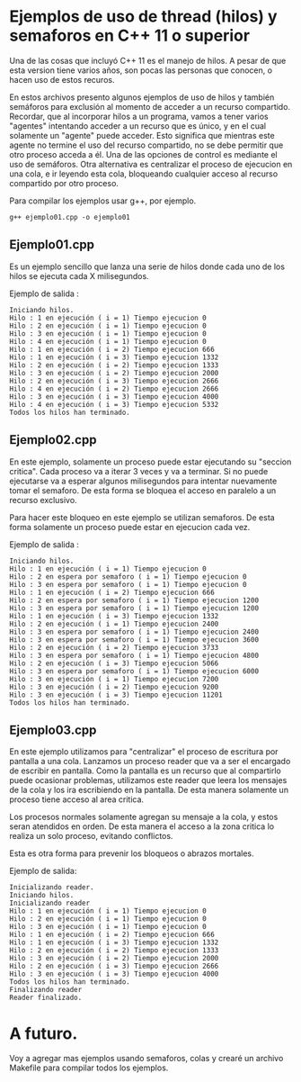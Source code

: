 # Ejemplos de uso de thread (hilos) y semaforos en C++ 11 o superior

Una de las cosas que incluyó C++ 11 es el manejo de hilos. A pesar de que esta version tiene varios años, son pocas las personas que conocen, o hacen uso de estos recuros.

En estos archivos presento algunos ejemplos de uso de hilos y también semáforos para exclusión al momento de acceder a un recurso compartido. Recordar, que al incorporar hilos a un programa, vamos a tener varios "agentes" intentando acceder a un recurso que es único, y en el cual solamente un "agente" puede acceder. Esto significa que mientras este agente no termine el uso del recurso compartido, no se debe permitir que otro proceso acceda a él. Una de las opciones de control es mediante el uso de semáforos. Otra alternativa es centralizar el proceso de ejecucion en una cola, e ir leyendo esta cola, bloqueando cualquier acceso al recurso compartido por otro proceso.

Para compilar los ejemplos usar g++, por ejemplo. 

```
g++ ejemplo01.cpp -o ejemplo01 
```


## Ejemplo01.cpp

Es un ejemplo sencillo que lanza una serie de hilos donde cada uno de los hilos se ejecuta cada X milisegundos.

Ejemplo de salida : 

```
Iniciando hilos. 
Hilo : 1 en ejecución ( i = 1) Tiempo ejecucion 0
Hilo : 2 en ejecución ( i = 1) Tiempo ejecucion 0
Hilo : 3 en ejecución ( i = 1) Tiempo ejecucion 0
Hilo : 4 en ejecución ( i = 1) Tiempo ejecucion 0
Hilo : 1 en ejecución ( i = 2) Tiempo ejecucion 666
Hilo : 1 en ejecución ( i = 3) Tiempo ejecucion 1332
Hilo : 2 en ejecución ( i = 2) Tiempo ejecucion 1333
Hilo : 3 en ejecución ( i = 2) Tiempo ejecucion 2000
Hilo : 2 en ejecución ( i = 3) Tiempo ejecucion 2666
Hilo : 4 en ejecución ( i = 2) Tiempo ejecucion 2666
Hilo : 3 en ejecución ( i = 3) Tiempo ejecucion 4000
Hilo : 4 en ejecución ( i = 3) Tiempo ejecucion 5332
Todos los hilos han terminado.
```

## Ejemplo02.cpp

En este ejemplo, solamente un proceso puede estar ejecutando su "seccion critica". Cada proceso va a iterar 3 veces y va a terminar. Si no puede ejecutarse va a esperar algunos milisegundos para intentar nuevamente tomar el semaforo. De esta forma se bloquea el acceso en paralelo a un recurso exclusivo. 

Para hacer este bloqueo en este ejemplo se utilizan semaforos. De esta forma solamente un proceso puede estar en ejecucion cada vez.

Ejemplo de salida : 

```
Iniciando hilos. 
Hilo : 1 en ejecución ( i = 1) Tiempo ejecucion 0
Hilo : 2 en espera por semaforo ( i = 1) Tiempo ejecucion 0
Hilo : 3 en espera por semaforo ( i = 1) Tiempo ejecucion 0
Hilo : 1 en ejecución ( i = 2) Tiempo ejecucion 666
Hilo : 2 en espera por semaforo ( i = 1) Tiempo ejecucion 1200
Hilo : 3 en espera por semaforo ( i = 1) Tiempo ejecucion 1200
Hilo : 1 en ejecución ( i = 3) Tiempo ejecucion 1332
Hilo : 2 en ejecución ( i = 1) Tiempo ejecucion 2400
Hilo : 3 en espera por semaforo ( i = 1) Tiempo ejecucion 2400
Hilo : 3 en espera por semaforo ( i = 1) Tiempo ejecucion 3600
Hilo : 2 en ejecución ( i = 2) Tiempo ejecucion 3733
Hilo : 3 en espera por semaforo ( i = 1) Tiempo ejecucion 4800
Hilo : 2 en ejecución ( i = 3) Tiempo ejecucion 5066
Hilo : 3 en espera por semaforo ( i = 1) Tiempo ejecucion 6000
Hilo : 3 en ejecución ( i = 1) Tiempo ejecucion 7200
Hilo : 3 en ejecución ( i = 2) Tiempo ejecucion 9200
Hilo : 3 en ejecución ( i = 3) Tiempo ejecucion 11201
Todos los hilos han terminado.
```

## Ejemplo03.cpp

En este ejemplo utilizamos para "centralizar" el proceso de escritura por pantalla a una cola. Lanzamos un proceso reader que va a ser el encargado de escribir en pantalla. Como la pantalla es un recurso que al compartirlo puede ocasionar problemas, utilizamos este reader que leera los mensajes de la cola y los ira escribiendo en la pantalla. De esta manera solamente un proceso tiene acceso al area critica.

Los procesos normales solamente agregan su mensaje a la cola, y estos seran atendidos en orden. De esta manera el acceso a la zona critica lo realiza un solo proceso, evitando conflictos. 

Esta es otra forma para prevenir los bloqueos o abrazos mortales. 

Ejemplo de salida: 

```
Inicializando reader.
Iniciando hilos. 
Inicializando reader 
Hilo : 1 en ejecución ( i = 1) Tiempo ejecucion 0
Hilo : 2 en ejecución ( i = 1) Tiempo ejecucion 0
Hilo : 3 en ejecución ( i = 1) Tiempo ejecucion 0
Hilo : 1 en ejecución ( i = 2) Tiempo ejecucion 666
Hilo : 1 en ejecución ( i = 3) Tiempo ejecucion 1332
Hilo : 2 en ejecución ( i = 2) Tiempo ejecucion 1333
Hilo : 3 en ejecución ( i = 2) Tiempo ejecucion 2000
Hilo : 2 en ejecución ( i = 3) Tiempo ejecucion 2666
Hilo : 3 en ejecución ( i = 3) Tiempo ejecucion 4000
Todos los hilos han terminado.
Finalizando reader 
Reader finalizado.
```


# A futuro.

Voy a agregar mas ejemplos usando semaforos, colas y crearé un archivo Makefile para compilar todos los ejemplos.